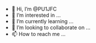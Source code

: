 - 👋 Hi, I’m @PU1JFC
- 👀 I’m interested in ...
- 🌱 I’m currently learning ...
- 💞️ I’m looking to collaborate on ...
- 📫 How to reach me ...

<!---
PU1JFC/PU1JFC is a ✨ special ✨ repository because its `README.md` (this file) appears on your GitHub profile.
You can click the Preview link to take a look at your changes.
--->
